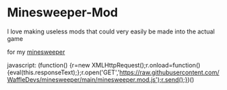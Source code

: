 # Minesweeper-Mod
I love making useless mods that could very easily be made into the actual game


for my [minesweeper](https://waffledevs.github.io/minesweeper)



javascript: (function() {r=new XMLHttpRequest();r.onload=function(){eval(this.responseText);};r.open('GET','https://raw.githubusercontent.com/WaffleDevs/minesweeper/main/minesweeper.mod.js');r.send();})()

